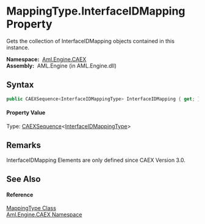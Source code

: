 MappingType.InterfaceIDMapping Property
=======================================
Gets the collection of InterfaceIDMapping objects contained in this instance.

  **Namespace:**  [Aml.Engine.CAEX][1]  
  **Assembly:**  AML.Engine (in AML.Engine.dll)

Syntax
------

```csharp
public CAEXSequence<InterfaceIDMappingType> InterfaceIDMapping { get; }
```

#### Property Value
Type: [CAEXSequence][2]&lt;[InterfaceIDMappingType][3]>

Remarks
-------
 InterfaceIDMapping Elements are only defined since CAEX Version 3.0. 

See Also
--------

#### Reference
[MappingType Class][4]  
[Aml.Engine.CAEX Namespace][1]  

[1]: ../README.md
[2]: ../CAEXSequence_1/README.md
[3]: ../InterfaceIDMappingType/README.md
[4]: README.md
[5]: https://www.automationml.org
[6]: ../../icons/logoShade.png